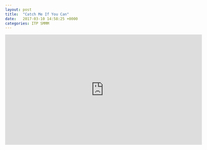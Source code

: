 ```yaml
---
layout: post
title:  "Catch Me If You Can"
date:   2017-03-10 14:58:25 +0000
categories: ITP SMMM
---
```



<iframe src="https://chang-itp.github.io/kinectron/IP/" width="640" height="360" frameborder="0" webkitallowfullscreen mozallowfullscreen allowfullscreen></iframe>
